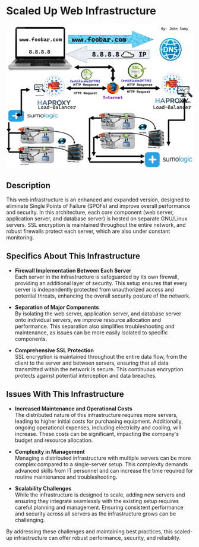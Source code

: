 # Scaled Up Web Infrastructure

![Image of a scaled up web infrastructure](https://raw.githubusercontent.com/JohnSamy2004/alx-system_engineering-devops/master/0x09-web_infrastructure_design/3-scale_up.jpg)

## Description

This web infrastructure is an enhanced and expanded version, designed to eliminate Single Points of Failure (SPOFs) and improve overall performance and security. In this architecture, each core component (web server, application server, and database server) is hosted on separate GNU/Linux servers. SSL encryption is maintained throughout the entire network, and robust firewalls protect each server, which are also under constant monitoring.

## Specifics About This Infrastructure

+ **Firewall Implementation Between Each Server**<br/>
  Each server in the infrastructure is safeguarded by its own firewall, providing an additional layer of security. This setup ensures that every server is independently protected from unauthorized access and potential threats, enhancing the overall security posture of the network.

+ **Separation of Major Components**<br/>
  By isolating the web server, application server, and database server onto individual servers, we improve resource allocation and performance. This separation also simplifies troubleshooting and maintenance, as issues can be more easily isolated to specific components.

+ **Comprehensive SSL Protection**<br/>
  SSL encryption is maintained throughout the entire data flow, from the client to the server and between servers, ensuring that all data transmitted within the network is secure. This continuous encryption protects against potential interception and data breaches.

## Issues With This Infrastructure

+ **Increased Maintenance and Operational Costs**<br/>
  The distributed nature of this infrastructure requires more servers, leading to higher initial costs for purchasing equipment. Additionally, ongoing operational expenses, including electricity and cooling, will increase. These costs can be significant, impacting the company's budget and resource allocation.
  
+ **Complexity in Management**<br/>
  Managing a distributed infrastructure with multiple servers can be more complex compared to a single-server setup. This complexity demands advanced skills from IT personnel and can increase the time required for routine maintenance and troubleshooting.
  
+ **Scalability Challenges**<br/>
  While the infrastructure is designed to scale, adding new servers and ensuring they integrate seamlessly with the existing setup requires careful planning and management. Ensuring consistent performance and security across all servers as the infrastructure grows can be challenging.

By addressing these challenges and maintaining best practices, this scaled-up infrastructure can offer robust performance, security, and reliability.
